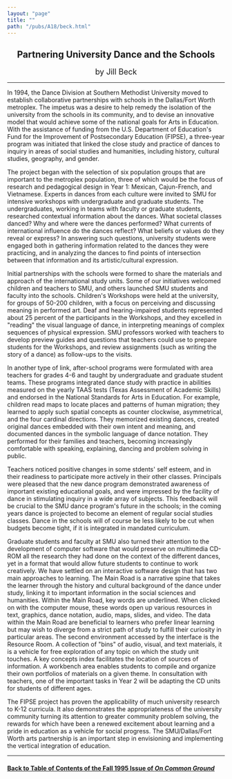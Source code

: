 ```yaml
---
layout: "page"
title: ""
path: "/pubs/A18/beck.html"
---
```

<main>
<center><h2>
Partnering University Dance and the Schools</h2>
<font size="+1">by Jill Beck</font>
</center><hr/>
In 1994, the Dance Division at Southern Methodist University moved  to
establish collaborative partnerships with schools in the Dallas/Fort
Worth metroplex.  The impetus was a desire to help remedy the  isolation
of the university from the schools in its community, and to  devise an
innovative model that would achieve some of the national  goals for Arts
in Education.  With the assistance of funding from the  U.S. Department of
Education's Fund for the Improvement of  Postsecondary Education (FIPSE),
a three-year program was initiated  that linked the close study and
practice of dances to inquiry in areas  of social studies and humanities,
including history, cultural studies,  geography, and gender.
<p>
The project began with the selection of six population groups that are
important to the metroplex population, three of which would be the  focus
of research and pedagogical design in Year 1: Mexican,  Cajun-French, and
Vietnamese.  Experts in dances from each culture  were invited to SMU for
intensive workshops with undergraduate  and graduate students.  The
undergraduates, working in teams with  faculty or graduate students,
researched contextual information  about the dances.  What societal
classes danced? Why and where  were the dances performed? What currents of
international influence  do the dances reflect? What beliefs or values do
they reveal or  express? In answering such questions, university students
were  engaged both in gathering information related to the dances they
were practicing, and in analyzing the dances to find points of
intersection between that information and its artistic/cultural
expression.  
</p><p>
Initial partnerships with the schools were formed to share the  materials
and approach of the international study units.  Some of our  initiatives
welcomed children and teachers to SMU, and others  launched SMU students
and faculty into the schools.  Children's  Workshops were held at the
university, for groups of 50-200  children, with a focus on perceiving and
discussing meaning in  performed art.  Deaf and hearing-impaired students
represented  about 25 percent of the participants in the Workshops, and
they  excelled in "reading" the visual language of dance, in interpreting
meanings of complex sequences of physical expression.  SMU  professors
worked with teachers to develop preview guides and  questions that
teachers could use to prepare students for the  Workshops, and review
assignments (such as writing the story of a  dance) as follow-ups to the
visits.  
</p><p>
In another type of link, after-school programs were formulated with  area
teachers for grades 4-6 and taught by undergraduate and  graduate student
teams.  These programs integrated dance study  with practice in abilities
measured on the yearly TAAS tests (Texas  Assessment of Academic Skills)
and endorsed in the National  Standards for Arts in Education.  For
example, children read maps to  locate places and patterns of human
migration; they learned to apply  such spatial concepts as counter
clockwise, asymmetrical, and the  four cardinal directions.  They
memorized existing dances, created  original dances embedded with their
own intent and meaning, and  documented dances in the symbolic language of
dance notation.   They performed for their families and teachers, becoming
increasingly comfortable with speaking, explaining, dancing and  problem
solving in public.  
</p><p>
Teachers noticed positive changes in some stdents' self esteem, and  in
their readiness to participate more actively in their other classes.
Principals were pleased that the new dance program demonstrated  awareness
of important existing educational goals, and were  impressed by the
facility of dance in stimulating inquiry in a wide  array of subjects.
This feedback will be crucial to the SMU dance  program's future in the
schools; in the coming years dance is  projected to become an element of
regular social studies classes.   Dance in the schools will of course be
less likely to be cut when  budgets become tight, if it is integrated in
mandated curriculum.
</p><p>
Graduate students and faculty at SMU also turned their attention to  the
development of computer software that would preserve on  multimedia CD-ROM
all the research they had done on the context of  the different dances,
yet in a format that would allow future  students to continue to work
creatively.  We have settled on an  interactive software design that has
two main approaches to  learning.  The Main Road is a narrative spine that
takes the learner  through the history and cultural background of the
dance under  study, linking it to important information in the social
sciences and  humanities.  Within the Main Road, key words are underlined.
When  clicked on with the computer mouse, these words open up various
resources in text, graphics, dance notation, audio, maps, slides, and
video.  The data within the Main Road are beneficial to learners who
prefer linear learning but may wish to diverge from a strict path of
study to fulfill their curiosity in particular areas.  The second
environment accessed by the interface is the Resource Room.  A  collection
of "bins" of audio, visual, and text materials, it is a vehicle  for free
exploration of any topic on which the study unit touches.  A  key concepts
index facilitates the location of sources of information.   A workbench
area enables students to compile and organize their  own portfolios of
materials on a given theme.  In consultation with  teachers, one of the
important tasks in Year 2 will be adapting the CD  units for students of
different ages.
</p><p>
The FIPSE project has proven the applicability of much university
research to K-12 curricula.  It also demonstrates the appropriateness  of
the university community turning its attention to greater  community
problem solving, the rewards for which have been a  renewed excitement
about learning and a pride in education as a  vehicle for social progress.
The SMU/Dallas/Fort Worth arts  partnership is an important step in
envisioning and implementing  the vertical integration of education.
</p><hr/>
<h4><a href=".\">Back to
Table of Contents of the Fall 1995 Issue of <i>On Common
Ground</i></a>
</h4>
</main>